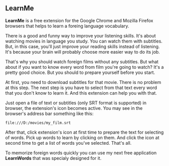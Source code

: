 ## LearnMe

**LearnMe** is a free extension for the Google Chrome and Mozilla Firefox 
browsers that helps to learn a foreing language vocabulary.

There is a good and funny way to improve your listening skills. It's about 
watching movies in language you study. You can watch them with subtitles. 
But, in this case, you'll just improve your reading skills instead of listening. 
It's because your brain will probably choose more easier way to do its job.

That's why you should watch foreign films without any subtitles. But what about 
if you want to know every word from film you're going to watch? It's a pretty 
good choice. But you should to prepare yourself before you start.

At first, you need to download subtitles for that movie. There is no problem 
at this step. The next step is you have to select from that text every word 
that you don't know to learn it. And this extension can help you with that.

Just open a file of text or subtitles (only SRT format is supported) in browser, 
the extension's icon becomes active. You may see in the browser's address bar 
something like this:

```
file:///D:/movies/my_film.srt
```

After that, click extension's icon at first time to prepare the text for 
selecting of words. Pick up words to learn by clicking on them. And click the 
icon at second time to get a list of words you've selected. That's all.

To memorize foreign words quickly you can use my next free application 
**LearnWords** that was specialy designed for it.

